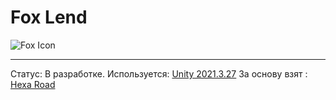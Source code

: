 


# Fox Lend
![Fox Icon](https://i.ibb.co/ZYX023B/Demo.png)
______________________
Статус: В разработке.
Используется: [Unity 2021.3.27](https://unity3d.com/unity/whats-new/2021.3.27)
За основу взят : [Hexa Road](https://play.google.com/store/apps/details?id=com.yeefun.hexa_car)
